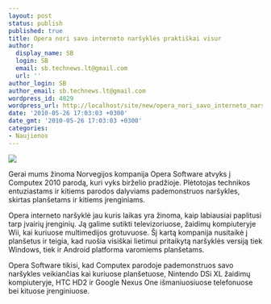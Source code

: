 ```yaml
---
layout: post
status: publish
published: true
title: Opera nori savo interneto naršyklės praktiškai visur
author:
  display_name: SB
  login: SB
  email: sb.technews.lt@gmail.com
  url: ''
author_login: SB
author_email: sb.technews.lt@gmail.com
wordpress_id: 4829
wordpress_url: http://localhost/site/new/opera_nori_savo_interneto_narsykles_praktiskai_visur/
date: '2010-05-26 17:03:03 +0300'
date_gmt: '2010-05-26 17:03:03 +0300'
categories:
- Naujienos
---
```

<div class="imgright"><img src="http://www.part.lt/img/795af6a3d02964c36ae2787d5913ff95749.jpg"  /></div>
<p>Gerai mums žinoma Norvegijos kompanija Opera Software atvyks į Computex 2010 parodą, kuri vyks birželio pradžioje. Plėtotojas technikos entuziastams ir kitiems parodos dalyviams pademonstruos naršykles, skirtas planšetams ir kitiems įrenginiams.</p>
<p>Opera interneto naršyklė jau kuris laikas yra žinoma, kaip labiausiai paplitusi tarp įvairių įrenginių. Ją galime sutikti televizoriuose, žaidimų kompiuteryje Wii, kai kuriuose multimedijos grotuvuose. Šį kartą kompanija nusitaikė į planšetus ir teigia, kad ruošia visiškai lietimui pritaikytą naršyklės versiją tiek Windows, tiek ir Android platforma varomiems planšetams.</p>
<p>Opera Software tikisi, kad Computex parodoje pademonstruos savo naršykles veikiančias kai kuriuose planšetuose, Nintendo DSi XL žaidimų kompiuteryje, HTC HD2 ir Google Nexus One išmaniuosiuose telefonuose bei kituose įrenginiuose.<br /></p>
